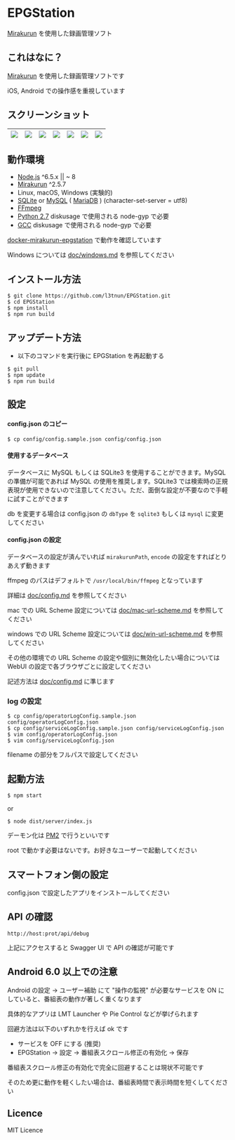EPGStation
====

[Mirakurun](https://github.com/Chinachu/Mirakurun) を使用した録画管理ソフト

## これはなに？

[Mirakurun](https://github.com/Chinachu/Mirakurun) を使用した録画管理ソフトです

iOS, Android での操作感を重視しています

## スクリーンショット

|![](https://raw.githubusercontent.com/wiki/l3tnun/EPGStation/images/demo/top.png)|![](https://raw.githubusercontent.com/wiki/l3tnun/EPGStation/images/demo/live.png)|![](https://raw.githubusercontent.com/wiki/l3tnun/EPGStation/images/demo/program.png)|![](https://raw.githubusercontent.com/wiki/l3tnun/EPGStation/images/demo/recorded.png)|![](https://raw.githubusercontent.com/wiki/l3tnun/EPGStation/images/demo/reserves.png)|![](https://raw.githubusercontent.com/wiki/l3tnun/EPGStation/images/demo/rule.png)|![](https://raw.githubusercontent.com/wiki/l3tnun/EPGStation/images/demo/search.png)|
|---|---|---|---|---|---|---|

## 動作環境

* [Node.js](http://nodejs.org/) ^6.5.x || ~ 8
* [Mirakurun](https://github.com/Chinachu/Mirakurun) ^2.5.7
* Linux, macOS, Windows (実験的)
* [SQLite](https://www.sqlite.org/) or [MySQL](https://www.mysql.com/jp/) ( [MariaDB](https://mariadb.org/) ) (character-set-server = utf8)
* [FFmpeg](http://ffmpeg.org/)
* [Python 2.7](https://www.python.org/) diskusage で使用される node-gyp で必要
* [GCC](https://gcc.gnu.org/) diskusage で使用される node-gyp で必要

[docker-mirakurun-epgstation](https://github.com/l3tnun/docker-mirakurun-epgstation) で動作を確認しています

Windows については [doc/windows.md](doc/windows.md) を参照してください

## インストール方法
````
$ git clone https://github.com/l3tnun/EPGStation.git
$ cd EPGStation
$ npm install
$ npm run build
````

## アップデート方法
* 以下のコマンドを実行後に EPGStation を再起動する

```
$ git pull
$ npm update
$ npm run build
```

## 設定
#### config.json のコピー

````
$ cp config/config.sample.json config/config.json
````

#### 使用するデータベース

データベースに MySQL もしくは SQLite3 を使用することができます。MySQL の準備が可能であれば MySQL の使用を推奨します。SQLite3 では検索時の正規表現が使用できないので注意してください。ただ、面倒な設定が不要なので手軽に試すことができます

db を変更する場合は config.json の ```dbType``` を ```sqlite3``` もしくは ```mysql``` に変更してください

#### config.json の設定

データベースの設定が済んでいれば ```mirakurunPath```, ```encode``` の設定をすればとりあえず動きます

ffmpeg のパスはデフォルトで ```/usr/local/bin/ffmpeg``` となっています

詳細は [doc/config.md](doc/config.md) を参照してください

mac での URL Scheme 設定については [doc/mac-url-scheme.md](doc/mac-url-scheme.md) を参照してください

windows での URL Scheme 設定については [doc/win-url-scheme.md](doc/win-url-scheme.md) を参照してください

その他の環境での URL Scheme の設定や個別に無効化したい場合については WebUI の設定で各ブラウザごとに設定してください

記述方法は [doc/config.md](https://github.com/l3tnun/EPGStation/blob/master/doc/config.md#recordedviewer-recordeddownloader-mpegtsviewer-%E3%81%A7%E7%BD%AE%E6%8F%9B%E3%81%95%E3%82%8C%E3%82%8B%E6%96%87%E5%AD%97%E5%88%97) に準じます

### log の設定

````
$ cp config/operatorLogConfig.sample.json config/operatorLogConfig.json
$ cp config/serviceLogConfig.sample.json config/serviceLogConfig.json
$ vim config/operatorLogConfig.json
$ vim config/serviceLogConfig.json
````

filename の部分をフルパスで設定してください

## 起動方法
````
$ npm start
````

or

````
$ node dist/server/index.js
````

デーモン化は [PM2](http://pm2.keymetrics.io/) で行うといいです

root で動かす必要はないです。お好きなユーザーで起動してください

## スマートフォン側の設定

config.json で設定したアプリをインストールしてください

## API の確認

````
http://host:prot/api/debug
````

上記にアクセスすると Swagger UI で API の確認が可能です

## Android 6.0 以上での注意

Android の設定 -> ユーザー補助 にて "操作の監視" が必要なサービスを ON にしていると、番組表の動作が著しく重くなります

具体的なアプリは LMT Launcher や Pie Control などが挙げられます

回避方法は以下のいずれかを行えば ok です

* サービスを OFF にする (推奨)
* EPGStation -> 設定 -> 番組表スクロール修正の有効化 -> 保存


番組表スクロール修正の有効化で完全に回避することは現状不可能です

そのため更に動作を軽くしたい場合は、番組表時間で表示時間を短くしてください

## Licence

MIT Licence
